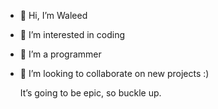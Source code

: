- 👋 Hi, I’m Waleed
- 👀 I’m interested in coding
- 🌱 I’m a programmer
- 💞️ I’m looking to collaborate on new projects :)

  It’s going to be epic, so buckle up.

<!---
--->
